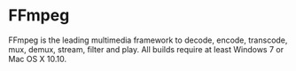 # FFmpeg
FFmpeg is the leading multimedia framework to decode, encode, transcode, mux, demux, stream, filter and play. All builds require at least Windows 7 or Mac OS X 10.10.

